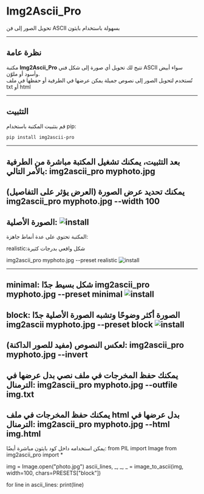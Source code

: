 # Img2Ascii_Pro
تحويل الصور إلى فن ASCII بسهولة باستخدام بايثون  

---

## نظرة عامة  
مكتبة **Img2Ascii_Pro** تتيح لك تحويل أي صورة إلى شكل فني ASCII سواء أبيض وأسود أو ملوّن.  
تُستخدم لتحويل الصور إلى نصوص جميلة يمكن عرضها في الطرفية أو حفظها في ملف txt أو html

---

## التثبيت

قم بتثبيت المكتبة باستخدام pip:

```bash
pip install img2ascii-pro
```
---
بعد التثبيت، يمكنك تشغيل المكتبة مباشرة من الطرفية بالأمر التالي:
img2ascii_pro myphoto.jpg
---
يمكنك تحديد عرض الصورة (العرض يؤثر على التفاصيل)
img2ascii_pro myphoto.jpg --width 100
---
الصورة الأصلية:
![install](images/eagle.jpg)
---
المكتبة تحتوي على عدة أنماط جاهزة:

realistic:شكل واقعي بدرجات كثيرة

img2ascii_pro myphoto.jpg --preset realistic
![install](images/realistic.png)

---
minimal: شكل بسيط جدًا
img2ascii_pro myphoto.jpg --preset minimal
![install](images/minimal.png)
---
block: الصورة أكثر وضوحًا وتشبه الصورة الأصلية جدًا
img2ascii myphoto.jpg --preset block
![install](images/block.png)
---
لعكس النصوص (مفيد للصور الداكنة):
img2ascii_pro myphoto.jpg --invert
---
يمكنك حفظ المخرجات في ملف نصي بدل عرضها في الترمنال:
img2ascii_pro myphoto.jpg --outfile img.txt
---
يمكنك حفظ المخرجات في ملف html بدل عرضها في الترمنال:
img2ascii_pro myphoto.jpg --html img.html
---
يمكن استخدامه داخل كود بايثون مباشرة أيضًا:
from PIL import Image
from img2ascii_pro import *

img = Image.open("photo.jpg")
ascii_lines, _, _, _ = image_to_ascii(img, width=100, chars=PRESETS["block"])

for line in ascii_lines:
    print(line)



